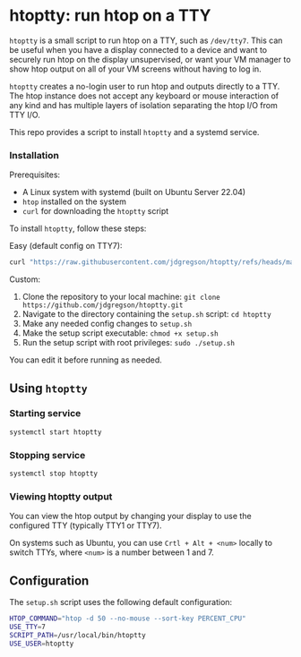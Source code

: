 # htoptty: run htop on a TTY

`htoptty` is a small script to run htop on a TTY, such as `/dev/tty7`. This can
be useful when you have a display connected to a device and want to securely run
htop on the display unsupervised, or want your VM manager to show htop output on
all of your VM screens without having to log in.

`htoptty` creates a no-login user to run htop and outputs directly to a TTY. The
htop instance does not accept any keyboard or mouse interaction of any kind and
has multiple layers of isolation separating the htop I/O from TTY I/O.

This repo provides a script to install `htoptty` and a systemd service.

### Installation

Prerequisites:
- A Linux system with systemd (built on Ubuntu Server 22.04)
- `htop` installed on the system
- `curl` for downloading the `htoptty` script

To install `htoptty`, follow these steps:

Easy (default config on TTY7):
```bash
curl "https://raw.githubusercontent.com/jdgregson/htoptty/refs/heads/master/setup.sh" | sudo bash
```

Custom:
1. Clone the repository to your local machine: `git clone https://github.com/jdgregson/htoptty.git`
1. Navigate to the directory containing the `setup.sh` script: `cd htoptty`
1. Make any needed config changes to `setup.sh`
1. Make the setup script executable: `chmod +x setup.sh`
1. Run the setup script with root privileges: `sudo ./setup.sh`

You can edit it before running as needed.

## Using `htoptty`

### Starting service
```bash
systemctl start htoptty
```

### Stopping service
```bash
systemctl stop htoptty
```

### Viewing htoptty output

You can view the htop output by changing your display to use the configured TTY
(typically TTY1 or TTY7).

On systems such as Ubuntu, you can use `Crtl + Alt + <num>` locally to switch
TTYs, where `<num>` is a number between 1 and 7.

## Configuration

The `setup.sh` script uses the following default configuration:

```bash
HTOP_COMMAND="htop -d 50 --no-mouse --sort-key PERCENT_CPU"
USE_TTY=7
SCRIPT_PATH=/usr/local/bin/htoptty
USE_USER=htoptty
```
